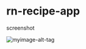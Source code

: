 # rn-recipe-app

screenshot

![myimage-alt-tag](https://res.cloudinary.com/upperli/image/upload/v1633035276/IMG_3519_rigxlv.png)
